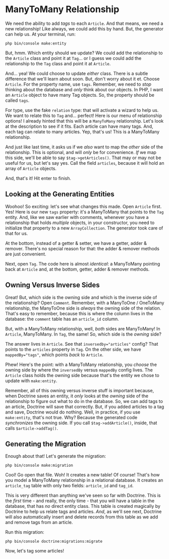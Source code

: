 # ManyToMany Relationship

We need the ability to add *tags* to each `Article`. And that means, we need a new
relationship! Like always, we could add this by hand. But, the generator can help
us. At your terminal, run:

```terminal
php bin/console make:entity
```

But, hmm. Which entity should we update? We could add the relationship to the
`Article` class and point it at `Tag`... or I guess we could add the relationship
to the `Tag` class and point it at `Article`.

And... yea! We could choose to update *either* class. There is a subtle difference
that we'll learn about soon. But, don't worry about it et. Choose `Article`. For
the property name, use `tags`. Remember, we need to *stop* thinking about the database
and *only* think about our objects. In PHP, I want an `Article` object to have many
Tag objects. So, the property should be called `tags`.

For type, use the fake `relation` type: that will activate a wizard to help us.
We want to relate this to `Tag` and... perfect! Here is our menu of relationship
options! I already hinted that this will be a `ManyToMany` relationship. Let's look
at the description to see if it fits. Each article can have many tags. And, each
tag can relate to many articles. Yep, that's us! This is a ManyToMany relationship.

And just like last time, it asks us if we *also* want to map the *other* side of
the relationship. This is optional, and will *only* be for convenience. *If* we
map this side, we'll be able to say `$tag->getArticles()`. That may or may not
be useful for us, but let's say yes. Call the field `articles`, because it will
hold an array of `Article` objects.

And, that's it! Hit enter to finish.

## Looking at the Generating Entities

Woohoo! So exciting: let's see what changes this made. Open `Article` first. Yes!
Here is our new `tags` property: it's a ManyToMany that points to the `Tag` entity.
And, like we saw earlier with comments, whenever you have a relationship that holds
*multiple* objects, in your constructor, you need to initialize that property to
a new `ArrayCollection`. The generator took care of that for us.

At the bottom, instead of a getter & setter, we have a getter, adder & remover.
There's no special reason for that: the adder & remover methods are just convenient.

Next, open `Tag`. The code here is almost *identical*: a ManyToMany pointing back
at `Article` and, at the bottom, getter, adder & remover methods.

## Owning Versus Inverse Sides

Great! But, which side is the owning side and which is the inverse side of the
relationship? Open `Comment`. Remember, with a ManyToOne / OneToMany relationship,
the ManyToOne side is *always* the owning side of the relation. That's easy to remember,
because this is where the column lives in the database: the `comment` table has
an `article_id` column.

But, with a ManyToMany relationship, well, *both* sides are ManyToMany! In `Article`,
ManyToMany. In `Tag`, the same! So, which side is the *owning* side?

The answer lives in `Article`. See that `inversedby="articles"` config? That points
to the `articles` property in `Tag`. On the other side, we have `mappedBy="tags"`,
which points *back* to `Article`.

Phew! Here's the point: with a ManyToMany relationship, you *choose* the owning
side by where the `inversedBy` versus `mappedBy` config lives. The `Article` class
holds the owning side because that's the entity we chose to update with `make:entity`.

Remember, all of this owning versus inverse stuff is important because, when Doctrine
saves an entity, it *only* looks at the *owning* side of the relationship to figure
out what to do in the database. So, we can add tags to an article, Doctrine will
save that correctly. But, if you added articles to a tag and save, Doctrine would
do nothing. Well, in practice, if you use `make:entity`, that's not true. Why?
Because the generated code *synchronizes* the owning side. If you call
`$tag->addArticle()`, inside, that calls `$article->addTag()`.

## Generating the Migration

Enough about that! Let's generate the migration:

```terminal
php bin/console make:migration
```

Cool! Go open that file. Woh! It creates a new table! Of course! That's how you
model a ManyToMany relationship in a relational database. It creates an `article_tag`
table with only two fields: `article_id` and `tag_id`.

This is very different than anything we've seen so far with Doctrine. This is the
*first* time - and really, the only time - that you will have a table in the database,
that has *no* direct entity class. This table is created magically by Doctrine to
help us relate tags and articles. *And*, as we'll see next, Doctrine will also
automatically insert and delete records from this table as we add and remove tags
from an article.

Run this migration:

```terminal
php bin/console doctrine:migrations:migrate
```

Now, let's tag some articles!
